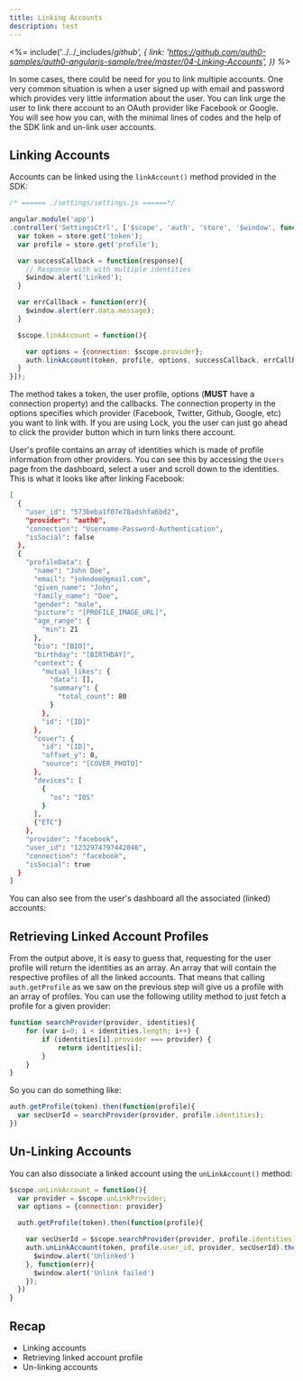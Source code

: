```yaml
---
title: Linking Accounts
description: test
---
```


<%= include('../../_includes/_github', {
  link: 'https://github.com/auth0-samples/auth0-angularjs-sample/tree/master/04-Linking-Accounts',
}) %>_

In some cases, there could be need for you to link multiple accounts. One very common situation is when a user signed up with email and password which provides very little information about the user. You can link urge the user to link there account to an OAuth provider like Facebook or Google. You will see how you can, with the minimal lines of codes and the help of the SDK link and un-link user accounts.

<!-- TODO: IMAGE OR GIF OF DEMO -->

## Linking Accounts

Accounts can be linked using the `linkAccount()` method provided in the SDK:

```js
/* ====== ./settings/settings.js ======*/

angular.module('app')
.controller('SettingsCtrl', ['$scope', 'auth', 'store', '$window', function settingsCtrlFunc($scope, auth, store, $window){
  var token = store.get('token');
  var profile = store.get('profile');

  var successCallback = function(response){
    // Response with with multiple identities
    $window.alert('Linked');
  }

  var errCallback = function(err){
    $window.alert(err.data.message);
  }

  $scope.linkAccount = function(){

    var options = {connection: $scope.provider};
    auth.linkAccount(token, profile, options, successCallback, errCallback);
  }
}]);

```

The method takes a token, the user profile, options (**MUST** have a connection property) and the callbacks. The connection property in the options specifies which provider (Facebook, Twitter, Github, Google, etc) you want to link with. If you are using Lock, you the user can just go ahead to click the provider button which in turn links there account.

User's profile contains an array of identities which is made of profile information from other providers. You can see this by accessing the `Users` page from the dashboard, select a user and scroll down to the identities. This is what it looks like after linking Facebook:

```bash
[
  {
    "user_id": "573beba1f07e78adshfa6bd2",
    "provider": "auth0",
    "connection": "Username-Password-Authentication",
    "isSocial": false
  },
  {
    "profileData": {
      "name": "John Doe",
      "email": "johndoe@gmail.com",
      "given_name": "John",
      "family_name": "Doe",
      "gender": "male",
      "picture": "[PROFILE_IMAGE_URL]",
      "age_range": {
        "min": 21
      },
      "bio": "[BIO]",
      "birthday": "[BIRTHDAY]",
      "context": {
        "mutual_likes": {
          "data": [],
          "summary": {
            "total_count": 80
          }
        },
        "id": "[ID]"
      },
      "cover": {
        "id": "[ID]",
        "offset_y": 0,
        "source": "[COVER_PHOTO]"
      },
      "devices": [
        {
          "os": "IOS"
        }
      ],
      {"ETC"}
    },
    "provider": "facebook",
    "user_id": "1232974797442046",
    "connection": "facebook",
    "isSocial": true
  }
]
```

You can also see from the user's dashboard all the associated (linked) accounts:

<!-- TODO: IMAGE OF USER DASHBOARD HIGHLIGHTING ASSOCIATED ACCOUNTS -->

## Retrieving Linked Account Profiles

From the output above, it is easy to guess that, requesting for the user profile will return the identities as an array. An array that will contain the respective profiles of all the linked accounts. That means that calling `auth.getProfile` as we saw on the previous step will give us a profile with an array of profiles. You can use the following utility method to just fetch a profile for a given provider:

```js
function searchProvider(provider, identities){
    for (var i=0; i < identities.length; i++) {
        if (identities[i].provider === provider) {
            return identities[i];
        }
    }
}
```

So you can do something like:

```js
auth.getProfile(token).then(function(profile){
  var secUserId = searchProvider(provider, profile.identities);
})
```

## Un-Linking Accounts

You can also dissociate a linked account using the `unLinkAccount()` method:

```js
$scope.unLinkAccount = function(){
  var provider = $scope.unLinkProvider;
  var options = {connection: provider}

  auth.getProfile(token).then(function(profile){

    var secUserId = $scope.searchProvider(provider, profile.identities).user_id;
    auth.unLinkAccount(token, profile.user_id, provider, secUserId).then(function(res){
      $window.alert('Unlinked')
    }, function(err){
      $window.alert('Unlink failed')
    });
  })
}
```

## Recap
- Linking accounts
- Retrieving linked account profile
- Un-linking accounts

